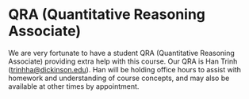 # QRA (Quantitative Reasoning Associate)

We are very fortunate to have a student QRA (Quantitative Reasoning
Associate) providing extra help with this course. Our QRA is Han Trinh
(trinhha@dickinson.edu). Han will be holding office hours to assist with
homework and understanding of course concepts, and may also be
available at other times by appointment.
